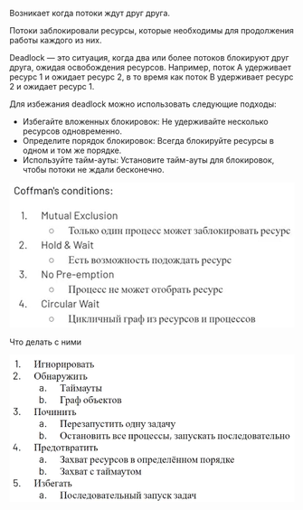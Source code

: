 Возникает когда потоки ждут друг друга.

Потоки заблокировали ресурсы, которые необходимы для продолжения работы каждого из них.

Deadlock — это ситуация, когда два или более потоков блокируют друг друга, ожидая освобождения ресурсов. Например, поток A удерживает ресурс 1 и ожидает ресурс 2, в то время как поток B удерживает ресурс 2 и ожидает ресурс 1.

Для избежания deadlock можно использовать следующие подходы:

- Избегайте вложенных блокировок: Не удерживайте несколько ресурсов одновременно.
- Определите порядок блокировок: Всегда блокируйте ресурсы в одном и том же порядке.
- Используйте тайм-ауты: Установите тайм-ауты для блокировок, чтобы потоки не ждали бесконечно.

![](../../../_res/Pasted%20image%2020250113152255.png)

Что делать с ними

![](../../../_res/Pasted%20image%2020250113152633.png)